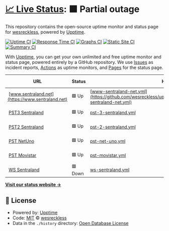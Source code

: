 # [📈 Live Status](https://wesreckless.github.io/upptime_test): <!--live status--> **🟧 Partial outage**

This repository contains the open-source uptime monitor and status page for [wesreckless](https://wesreckless.github.io/upptime_test), powered by [Upptime](https://github.com/upptime/upptime).

[![Uptime CI](https://github.com/wesreckless/upptime_test/workflows/Uptime%20CI/badge.svg)](https://github.com/wesreckless/upptime_test/actions?query=workflow%3A%22Uptime+CI%22)
[![Response Time CI](https://github.com/wesreckless/upptime_test/workflows/Response%20Time%20CI/badge.svg)](https://github.com/wesreckless/upptime_test/actions?query=workflow%3A%22Response+Time+CI%22)
[![Graphs CI](https://github.com/wesreckless/upptime_test/workflows/Graphs%20CI/badge.svg)](https://github.com/wesreckless/upptime_test/actions?query=workflow%3A%22Graphs+CI%22)
[![Static Site CI](https://github.com/wesreckless/upptime_test/workflows/Static%20Site%20CI/badge.svg)](https://github.com/wesreckless/upptime_test/actions?query=workflow%3A%22Static+Site+CI%22)
[![Summary CI](https://github.com/wesreckless/upptime_test/workflows/Summary%20CI/badge.svg)](https://github.com/wesreckless/upptime_test/actions?query=workflow%3A%22Summary+CI%22)

With [Upptime](https://upptime.js.org), you can get your own unlimited and free uptime monitor and status page, powered entirely by a GitHub repository. We use [Issues](https://github.com/wesreckless/upptime_test/issues) as incident reports, [Actions](https://github.com/wesreckless/upptime_test/actions) as uptime monitors, and [Pages](https://wesreckless.github.io/upptime_test) for the status page.

<!--start: status pages-->
<!-- This summary is generated by Upptime (https://github.com/upptime/upptime) -->
<!-- Do not edit this manually, your changes will be overwritten -->
<!-- prettier-ignore -->
| URL | Status | History | Response Time | Uptime |
| --- | ------ | ------- | ------------- | ------ |
| <img alt="" src="https://icons.duckduckgo.com/ip3/www.sentraland.net.ico" height="13"> [www.sentraland.net](https://www.sentraland.net) | 🟩 Up | [www-sentraland-net.yml](https://github.com/wesreckless/upptime_test/commits/HEAD/history/www-sentraland-net.yml) | <details><summary><img alt="Response time graph" src="./graphs/www-sentraland-net/response-time-week.png" height="20"> 1734ms</summary><br><a href="https://wesreckless.github.io/upptime_test/history/www-sentraland-net"><img alt="Response time 1734" src="https://img.shields.io/endpoint?url=https%3A%2F%2Fraw.githubusercontent.com%2Fwesreckless%2Fupptime_test%2FHEAD%2Fapi%2Fwww-sentraland-net%2Fresponse-time.json"></a><br><a href="https://wesreckless.github.io/upptime_test/history/www-sentraland-net"><img alt="24-hour response time 1799" src="https://img.shields.io/endpoint?url=https%3A%2F%2Fraw.githubusercontent.com%2Fwesreckless%2Fupptime_test%2FHEAD%2Fapi%2Fwww-sentraland-net%2Fresponse-time-day.json"></a><br><a href="https://wesreckless.github.io/upptime_test/history/www-sentraland-net"><img alt="7-day response time 1734" src="https://img.shields.io/endpoint?url=https%3A%2F%2Fraw.githubusercontent.com%2Fwesreckless%2Fupptime_test%2FHEAD%2Fapi%2Fwww-sentraland-net%2Fresponse-time-week.json"></a><br><a href="https://wesreckless.github.io/upptime_test/history/www-sentraland-net"><img alt="30-day response time 1734" src="https://img.shields.io/endpoint?url=https%3A%2F%2Fraw.githubusercontent.com%2Fwesreckless%2Fupptime_test%2FHEAD%2Fapi%2Fwww-sentraland-net%2Fresponse-time-month.json"></a><br><a href="https://wesreckless.github.io/upptime_test/history/www-sentraland-net"><img alt="1-year response time 1734" src="https://img.shields.io/endpoint?url=https%3A%2F%2Fraw.githubusercontent.com%2Fwesreckless%2Fupptime_test%2FHEAD%2Fapi%2Fwww-sentraland-net%2Fresponse-time-year.json"></a></details> | <details><summary><a href="https://wesreckless.github.io/upptime_test/history/www-sentraland-net">100.00%</a></summary><a href="https://wesreckless.github.io/upptime_test/history/www-sentraland-net"><img alt="All-time uptime 100.00%" src="https://img.shields.io/endpoint?url=https%3A%2F%2Fraw.githubusercontent.com%2Fwesreckless%2Fupptime_test%2FHEAD%2Fapi%2Fwww-sentraland-net%2Fuptime.json"></a><br><a href="https://wesreckless.github.io/upptime_test/history/www-sentraland-net"><img alt="24-hour uptime 100.00%" src="https://img.shields.io/endpoint?url=https%3A%2F%2Fraw.githubusercontent.com%2Fwesreckless%2Fupptime_test%2FHEAD%2Fapi%2Fwww-sentraland-net%2Fuptime-day.json"></a><br><a href="https://wesreckless.github.io/upptime_test/history/www-sentraland-net"><img alt="7-day uptime 100.00%" src="https://img.shields.io/endpoint?url=https%3A%2F%2Fraw.githubusercontent.com%2Fwesreckless%2Fupptime_test%2FHEAD%2Fapi%2Fwww-sentraland-net%2Fuptime-week.json"></a><br><a href="https://wesreckless.github.io/upptime_test/history/www-sentraland-net"><img alt="30-day uptime 100.00%" src="https://img.shields.io/endpoint?url=https%3A%2F%2Fraw.githubusercontent.com%2Fwesreckless%2Fupptime_test%2FHEAD%2Fapi%2Fwww-sentraland-net%2Fuptime-month.json"></a><br><a href="https://wesreckless.github.io/upptime_test/history/www-sentraland-net"><img alt="1-year uptime 100.00%" src="https://img.shields.io/endpoint?url=https%3A%2F%2Fraw.githubusercontent.com%2Fwesreckless%2Fupptime_test%2FHEAD%2Fapi%2Fwww-sentraland-net%2Fuptime-year.json"></a></details>
| <img alt="" src="https://icons.duckduckgo.com/ip3/sent.sentraland.net.ico" height="13"> [PST3 Sentraland](https://sent.sentraland.net) | 🟩 Up | [pst-3-sentraland.yml](https://github.com/wesreckless/upptime_test/commits/HEAD/history/pst-3-sentraland.yml) | <details><summary><img alt="Response time graph" src="./graphs/pst-3-sentraland/response-time-week.png" height="20"> 619ms</summary><br><a href="https://wesreckless.github.io/upptime_test/history/pst-3-sentraland"><img alt="Response time 619" src="https://img.shields.io/endpoint?url=https%3A%2F%2Fraw.githubusercontent.com%2Fwesreckless%2Fupptime_test%2FHEAD%2Fapi%2Fpst-3-sentraland%2Fresponse-time.json"></a><br><a href="https://wesreckless.github.io/upptime_test/history/pst-3-sentraland"><img alt="24-hour response time 542" src="https://img.shields.io/endpoint?url=https%3A%2F%2Fraw.githubusercontent.com%2Fwesreckless%2Fupptime_test%2FHEAD%2Fapi%2Fpst-3-sentraland%2Fresponse-time-day.json"></a><br><a href="https://wesreckless.github.io/upptime_test/history/pst-3-sentraland"><img alt="7-day response time 619" src="https://img.shields.io/endpoint?url=https%3A%2F%2Fraw.githubusercontent.com%2Fwesreckless%2Fupptime_test%2FHEAD%2Fapi%2Fpst-3-sentraland%2Fresponse-time-week.json"></a><br><a href="https://wesreckless.github.io/upptime_test/history/pst-3-sentraland"><img alt="30-day response time 619" src="https://img.shields.io/endpoint?url=https%3A%2F%2Fraw.githubusercontent.com%2Fwesreckless%2Fupptime_test%2FHEAD%2Fapi%2Fpst-3-sentraland%2Fresponse-time-month.json"></a><br><a href="https://wesreckless.github.io/upptime_test/history/pst-3-sentraland"><img alt="1-year response time 619" src="https://img.shields.io/endpoint?url=https%3A%2F%2Fraw.githubusercontent.com%2Fwesreckless%2Fupptime_test%2FHEAD%2Fapi%2Fpst-3-sentraland%2Fresponse-time-year.json"></a></details> | <details><summary><a href="https://wesreckless.github.io/upptime_test/history/pst-3-sentraland">100.00%</a></summary><a href="https://wesreckless.github.io/upptime_test/history/pst-3-sentraland"><img alt="All-time uptime 100.00%" src="https://img.shields.io/endpoint?url=https%3A%2F%2Fraw.githubusercontent.com%2Fwesreckless%2Fupptime_test%2FHEAD%2Fapi%2Fpst-3-sentraland%2Fuptime.json"></a><br><a href="https://wesreckless.github.io/upptime_test/history/pst-3-sentraland"><img alt="24-hour uptime 100.00%" src="https://img.shields.io/endpoint?url=https%3A%2F%2Fraw.githubusercontent.com%2Fwesreckless%2Fupptime_test%2FHEAD%2Fapi%2Fpst-3-sentraland%2Fuptime-day.json"></a><br><a href="https://wesreckless.github.io/upptime_test/history/pst-3-sentraland"><img alt="7-day uptime 100.00%" src="https://img.shields.io/endpoint?url=https%3A%2F%2Fraw.githubusercontent.com%2Fwesreckless%2Fupptime_test%2FHEAD%2Fapi%2Fpst-3-sentraland%2Fuptime-week.json"></a><br><a href="https://wesreckless.github.io/upptime_test/history/pst-3-sentraland"><img alt="30-day uptime 100.00%" src="https://img.shields.io/endpoint?url=https%3A%2F%2Fraw.githubusercontent.com%2Fwesreckless%2Fupptime_test%2FHEAD%2Fapi%2Fpst-3-sentraland%2Fuptime-month.json"></a><br><a href="https://wesreckless.github.io/upptime_test/history/pst-3-sentraland"><img alt="1-year uptime 100.00%" src="https://img.shields.io/endpoint?url=https%3A%2F%2Fraw.githubusercontent.com%2Fwesreckless%2Fupptime_test%2FHEAD%2Fapi%2Fpst-3-sentraland%2Fuptime-year.json"></a></details>
| <img alt="" src="https://icons.duckduckgo.com/ip3/www.amspst.cl.ico" height="13"> [PST2 Sentraland](https://www.amspst.cl:8443/PSTadmin/init.do) | 🟩 Up | [pst-2-sentraland.yml](https://github.com/wesreckless/upptime_test/commits/HEAD/history/pst-2-sentraland.yml) | <details><summary><img alt="Response time graph" src="./graphs/pst-2-sentraland/response-time-week.png" height="20"> 699ms</summary><br><a href="https://wesreckless.github.io/upptime_test/history/pst-2-sentraland"><img alt="Response time 699" src="https://img.shields.io/endpoint?url=https%3A%2F%2Fraw.githubusercontent.com%2Fwesreckless%2Fupptime_test%2FHEAD%2Fapi%2Fpst-2-sentraland%2Fresponse-time.json"></a><br><a href="https://wesreckless.github.io/upptime_test/history/pst-2-sentraland"><img alt="24-hour response time 621" src="https://img.shields.io/endpoint?url=https%3A%2F%2Fraw.githubusercontent.com%2Fwesreckless%2Fupptime_test%2FHEAD%2Fapi%2Fpst-2-sentraland%2Fresponse-time-day.json"></a><br><a href="https://wesreckless.github.io/upptime_test/history/pst-2-sentraland"><img alt="7-day response time 699" src="https://img.shields.io/endpoint?url=https%3A%2F%2Fraw.githubusercontent.com%2Fwesreckless%2Fupptime_test%2FHEAD%2Fapi%2Fpst-2-sentraland%2Fresponse-time-week.json"></a><br><a href="https://wesreckless.github.io/upptime_test/history/pst-2-sentraland"><img alt="30-day response time 699" src="https://img.shields.io/endpoint?url=https%3A%2F%2Fraw.githubusercontent.com%2Fwesreckless%2Fupptime_test%2FHEAD%2Fapi%2Fpst-2-sentraland%2Fresponse-time-month.json"></a><br><a href="https://wesreckless.github.io/upptime_test/history/pst-2-sentraland"><img alt="1-year response time 699" src="https://img.shields.io/endpoint?url=https%3A%2F%2Fraw.githubusercontent.com%2Fwesreckless%2Fupptime_test%2FHEAD%2Fapi%2Fpst-2-sentraland%2Fresponse-time-year.json"></a></details> | <details><summary><a href="https://wesreckless.github.io/upptime_test/history/pst-2-sentraland">100.00%</a></summary><a href="https://wesreckless.github.io/upptime_test/history/pst-2-sentraland"><img alt="All-time uptime 100.00%" src="https://img.shields.io/endpoint?url=https%3A%2F%2Fraw.githubusercontent.com%2Fwesreckless%2Fupptime_test%2FHEAD%2Fapi%2Fpst-2-sentraland%2Fuptime.json"></a><br><a href="https://wesreckless.github.io/upptime_test/history/pst-2-sentraland"><img alt="24-hour uptime 100.00%" src="https://img.shields.io/endpoint?url=https%3A%2F%2Fraw.githubusercontent.com%2Fwesreckless%2Fupptime_test%2FHEAD%2Fapi%2Fpst-2-sentraland%2Fuptime-day.json"></a><br><a href="https://wesreckless.github.io/upptime_test/history/pst-2-sentraland"><img alt="7-day uptime 100.00%" src="https://img.shields.io/endpoint?url=https%3A%2F%2Fraw.githubusercontent.com%2Fwesreckless%2Fupptime_test%2FHEAD%2Fapi%2Fpst-2-sentraland%2Fuptime-week.json"></a><br><a href="https://wesreckless.github.io/upptime_test/history/pst-2-sentraland"><img alt="30-day uptime 100.00%" src="https://img.shields.io/endpoint?url=https%3A%2F%2Fraw.githubusercontent.com%2Fwesreckless%2Fupptime_test%2FHEAD%2Fapi%2Fpst-2-sentraland%2Fuptime-month.json"></a><br><a href="https://wesreckless.github.io/upptime_test/history/pst-2-sentraland"><img alt="1-year uptime 100.00%" src="https://img.shields.io/endpoint?url=https%3A%2F%2Fraw.githubusercontent.com%2Fwesreckless%2Fupptime_test%2FHEAD%2Fapi%2Fpst-2-sentraland%2Fuptime-year.json"></a></details>
| <img alt="" src="https://icons.duckduckgo.com/ip3/sms.netuno.cl.ico" height="13"> [PST NetUno](https://sms.netuno.cl:8443/PSTNetUno/init.do) | 🟩 Up | [pst-net-uno.yml](https://github.com/wesreckless/upptime_test/commits/HEAD/history/pst-net-uno.yml) | <details><summary><img alt="Response time graph" src="./graphs/pst-net-uno/response-time-week.png" height="20"> 837ms</summary><br><a href="https://wesreckless.github.io/upptime_test/history/pst-net-uno"><img alt="Response time 837" src="https://img.shields.io/endpoint?url=https%3A%2F%2Fraw.githubusercontent.com%2Fwesreckless%2Fupptime_test%2FHEAD%2Fapi%2Fpst-net-uno%2Fresponse-time.json"></a><br><a href="https://wesreckless.github.io/upptime_test/history/pst-net-uno"><img alt="24-hour response time 676" src="https://img.shields.io/endpoint?url=https%3A%2F%2Fraw.githubusercontent.com%2Fwesreckless%2Fupptime_test%2FHEAD%2Fapi%2Fpst-net-uno%2Fresponse-time-day.json"></a><br><a href="https://wesreckless.github.io/upptime_test/history/pst-net-uno"><img alt="7-day response time 837" src="https://img.shields.io/endpoint?url=https%3A%2F%2Fraw.githubusercontent.com%2Fwesreckless%2Fupptime_test%2FHEAD%2Fapi%2Fpst-net-uno%2Fresponse-time-week.json"></a><br><a href="https://wesreckless.github.io/upptime_test/history/pst-net-uno"><img alt="30-day response time 837" src="https://img.shields.io/endpoint?url=https%3A%2F%2Fraw.githubusercontent.com%2Fwesreckless%2Fupptime_test%2FHEAD%2Fapi%2Fpst-net-uno%2Fresponse-time-month.json"></a><br><a href="https://wesreckless.github.io/upptime_test/history/pst-net-uno"><img alt="1-year response time 837" src="https://img.shields.io/endpoint?url=https%3A%2F%2Fraw.githubusercontent.com%2Fwesreckless%2Fupptime_test%2FHEAD%2Fapi%2Fpst-net-uno%2Fresponse-time-year.json"></a></details> | <details><summary><a href="https://wesreckless.github.io/upptime_test/history/pst-net-uno">100.00%</a></summary><a href="https://wesreckless.github.io/upptime_test/history/pst-net-uno"><img alt="All-time uptime 100.00%" src="https://img.shields.io/endpoint?url=https%3A%2F%2Fraw.githubusercontent.com%2Fwesreckless%2Fupptime_test%2FHEAD%2Fapi%2Fpst-net-uno%2Fuptime.json"></a><br><a href="https://wesreckless.github.io/upptime_test/history/pst-net-uno"><img alt="24-hour uptime 100.00%" src="https://img.shields.io/endpoint?url=https%3A%2F%2Fraw.githubusercontent.com%2Fwesreckless%2Fupptime_test%2FHEAD%2Fapi%2Fpst-net-uno%2Fuptime-day.json"></a><br><a href="https://wesreckless.github.io/upptime_test/history/pst-net-uno"><img alt="7-day uptime 100.00%" src="https://img.shields.io/endpoint?url=https%3A%2F%2Fraw.githubusercontent.com%2Fwesreckless%2Fupptime_test%2FHEAD%2Fapi%2Fpst-net-uno%2Fuptime-week.json"></a><br><a href="https://wesreckless.github.io/upptime_test/history/pst-net-uno"><img alt="30-day uptime 100.00%" src="https://img.shields.io/endpoint?url=https%3A%2F%2Fraw.githubusercontent.com%2Fwesreckless%2Fupptime_test%2FHEAD%2Fapi%2Fpst-net-uno%2Fuptime-month.json"></a><br><a href="https://wesreckless.github.io/upptime_test/history/pst-net-uno"><img alt="1-year uptime 100.00%" src="https://img.shields.io/endpoint?url=https%3A%2F%2Fraw.githubusercontent.com%2Fwesreckless%2Fupptime_test%2FHEAD%2Fapi%2Fpst-net-uno%2Fuptime-year.json"></a></details>
| <img alt="" src="https://icons.duckduckgo.com/ip3/pst.movistar.cl.ico" height="13"> [PST Movistar](https://pst.movistar.cl:8443/PSTadmin/init.do) | 🟩 Up | [pst-movistar.yml](https://github.com/wesreckless/upptime_test/commits/HEAD/history/pst-movistar.yml) | <details><summary><img alt="Response time graph" src="./graphs/pst-movistar/response-time-week.png" height="20"> 576ms</summary><br><a href="https://wesreckless.github.io/upptime_test/history/pst-movistar"><img alt="Response time 576" src="https://img.shields.io/endpoint?url=https%3A%2F%2Fraw.githubusercontent.com%2Fwesreckless%2Fupptime_test%2FHEAD%2Fapi%2Fpst-movistar%2Fresponse-time.json"></a><br><a href="https://wesreckless.github.io/upptime_test/history/pst-movistar"><img alt="24-hour response time 517" src="https://img.shields.io/endpoint?url=https%3A%2F%2Fraw.githubusercontent.com%2Fwesreckless%2Fupptime_test%2FHEAD%2Fapi%2Fpst-movistar%2Fresponse-time-day.json"></a><br><a href="https://wesreckless.github.io/upptime_test/history/pst-movistar"><img alt="7-day response time 576" src="https://img.shields.io/endpoint?url=https%3A%2F%2Fraw.githubusercontent.com%2Fwesreckless%2Fupptime_test%2FHEAD%2Fapi%2Fpst-movistar%2Fresponse-time-week.json"></a><br><a href="https://wesreckless.github.io/upptime_test/history/pst-movistar"><img alt="30-day response time 576" src="https://img.shields.io/endpoint?url=https%3A%2F%2Fraw.githubusercontent.com%2Fwesreckless%2Fupptime_test%2FHEAD%2Fapi%2Fpst-movistar%2Fresponse-time-month.json"></a><br><a href="https://wesreckless.github.io/upptime_test/history/pst-movistar"><img alt="1-year response time 576" src="https://img.shields.io/endpoint?url=https%3A%2F%2Fraw.githubusercontent.com%2Fwesreckless%2Fupptime_test%2FHEAD%2Fapi%2Fpst-movistar%2Fresponse-time-year.json"></a></details> | <details><summary><a href="https://wesreckless.github.io/upptime_test/history/pst-movistar">100.00%</a></summary><a href="https://wesreckless.github.io/upptime_test/history/pst-movistar"><img alt="All-time uptime 100.00%" src="https://img.shields.io/endpoint?url=https%3A%2F%2Fraw.githubusercontent.com%2Fwesreckless%2Fupptime_test%2FHEAD%2Fapi%2Fpst-movistar%2Fuptime.json"></a><br><a href="https://wesreckless.github.io/upptime_test/history/pst-movistar"><img alt="24-hour uptime 100.00%" src="https://img.shields.io/endpoint?url=https%3A%2F%2Fraw.githubusercontent.com%2Fwesreckless%2Fupptime_test%2FHEAD%2Fapi%2Fpst-movistar%2Fuptime-day.json"></a><br><a href="https://wesreckless.github.io/upptime_test/history/pst-movistar"><img alt="7-day uptime 100.00%" src="https://img.shields.io/endpoint?url=https%3A%2F%2Fraw.githubusercontent.com%2Fwesreckless%2Fupptime_test%2FHEAD%2Fapi%2Fpst-movistar%2Fuptime-week.json"></a><br><a href="https://wesreckless.github.io/upptime_test/history/pst-movistar"><img alt="30-day uptime 100.00%" src="https://img.shields.io/endpoint?url=https%3A%2F%2Fraw.githubusercontent.com%2Fwesreckless%2Fupptime_test%2FHEAD%2Fapi%2Fpst-movistar%2Fuptime-month.json"></a><br><a href="https://wesreckless.github.io/upptime_test/history/pst-movistar"><img alt="1-year uptime 100.00%" src="https://img.shields.io/endpoint?url=https%3A%2F%2Fraw.githubusercontent.com%2Fwesreckless%2Fupptime_test%2FHEAD%2Fapi%2Fpst-movistar%2Fuptime-year.json"></a></details>
| <img alt="" src="https://icons.duckduckgo.com/ip3/ws.sentraland.net.ico" height="13"> [WS Sentraland](https://ws.sentraland.net) | 🟥 Down | [ws-sentraland.yml](https://github.com/wesreckless/upptime_test/commits/HEAD/history/ws-sentraland.yml) | <details><summary><img alt="Response time graph" src="./graphs/ws-sentraland/response-time-week.png" height="20"> 565ms</summary><br><a href="https://wesreckless.github.io/upptime_test/history/ws-sentraland"><img alt="Response time 565" src="https://img.shields.io/endpoint?url=https%3A%2F%2Fraw.githubusercontent.com%2Fwesreckless%2Fupptime_test%2FHEAD%2Fapi%2Fws-sentraland%2Fresponse-time.json"></a><br><a href="https://wesreckless.github.io/upptime_test/history/ws-sentraland"><img alt="24-hour response time 452" src="https://img.shields.io/endpoint?url=https%3A%2F%2Fraw.githubusercontent.com%2Fwesreckless%2Fupptime_test%2FHEAD%2Fapi%2Fws-sentraland%2Fresponse-time-day.json"></a><br><a href="https://wesreckless.github.io/upptime_test/history/ws-sentraland"><img alt="7-day response time 565" src="https://img.shields.io/endpoint?url=https%3A%2F%2Fraw.githubusercontent.com%2Fwesreckless%2Fupptime_test%2FHEAD%2Fapi%2Fws-sentraland%2Fresponse-time-week.json"></a><br><a href="https://wesreckless.github.io/upptime_test/history/ws-sentraland"><img alt="30-day response time 565" src="https://img.shields.io/endpoint?url=https%3A%2F%2Fraw.githubusercontent.com%2Fwesreckless%2Fupptime_test%2FHEAD%2Fapi%2Fws-sentraland%2Fresponse-time-month.json"></a><br><a href="https://wesreckless.github.io/upptime_test/history/ws-sentraland"><img alt="1-year response time 565" src="https://img.shields.io/endpoint?url=https%3A%2F%2Fraw.githubusercontent.com%2Fwesreckless%2Fupptime_test%2FHEAD%2Fapi%2Fws-sentraland%2Fresponse-time-year.json"></a></details> | <details><summary><a href="https://wesreckless.github.io/upptime_test/history/ws-sentraland">0.00%</a></summary><a href="https://wesreckless.github.io/upptime_test/history/ws-sentraland"><img alt="All-time uptime 0.00%" src="https://img.shields.io/endpoint?url=https%3A%2F%2Fraw.githubusercontent.com%2Fwesreckless%2Fupptime_test%2FHEAD%2Fapi%2Fws-sentraland%2Fuptime.json"></a><br><a href="https://wesreckless.github.io/upptime_test/history/ws-sentraland"><img alt="24-hour uptime 0.00%" src="https://img.shields.io/endpoint?url=https%3A%2F%2Fraw.githubusercontent.com%2Fwesreckless%2Fupptime_test%2FHEAD%2Fapi%2Fws-sentraland%2Fuptime-day.json"></a><br><a href="https://wesreckless.github.io/upptime_test/history/ws-sentraland"><img alt="7-day uptime 0.00%" src="https://img.shields.io/endpoint?url=https%3A%2F%2Fraw.githubusercontent.com%2Fwesreckless%2Fupptime_test%2FHEAD%2Fapi%2Fws-sentraland%2Fuptime-week.json"></a><br><a href="https://wesreckless.github.io/upptime_test/history/ws-sentraland"><img alt="30-day uptime 0.00%" src="https://img.shields.io/endpoint?url=https%3A%2F%2Fraw.githubusercontent.com%2Fwesreckless%2Fupptime_test%2FHEAD%2Fapi%2Fws-sentraland%2Fuptime-month.json"></a><br><a href="https://wesreckless.github.io/upptime_test/history/ws-sentraland"><img alt="1-year uptime 0.00%" src="https://img.shields.io/endpoint?url=https%3A%2F%2Fraw.githubusercontent.com%2Fwesreckless%2Fupptime_test%2FHEAD%2Fapi%2Fws-sentraland%2Fuptime-year.json"></a></details>

<!--end: status pages-->

[**Visit our status website →**](https://wesreckless.github.io/upptime_test)

## 📄 License

- Powered by: [Upptime](https://github.com/upptime/upptime)
- Code: [MIT](./LICENSE) © [wesreckless](https://wesreckless.github.io/upptime_test)
- Data in the `./history` directory: [Open Database License](https://opendatacommons.org/licenses/odbl/1-0/)
